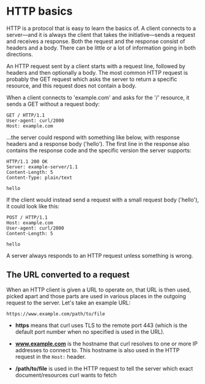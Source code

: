 # HTTP basics
 
HTTP is a protocol that is easy to learn the basics of. A client connects to a
server—and it is always the client that takes the initiative—sends a
request and receives a response. Both the request and the response consist of
headers and a body. There can be little or a lot of information going in both
directions.

An HTTP request sent by a client starts with a request line, followed by
headers and then optionally a body. The most common HTTP request is probably
the GET request which asks the server to return a specific resource, and this
request does not contain a body.

When a client connects to 'example.com' and asks for the '/' resource, it
sends a GET without a request body:

    GET / HTTP/1.1
    User-agent: curl/2000
    Host: example.com

…the server could respond with something like below, with response headers
and a response body ('hello'). The first line in the response also contains
the response code and the specific version the server supports:

    HTTP/1.1 200 OK
    Server: example-server/1.1
    Content-Length: 5
    Content-Type: plain/text

    hello

If the client would instead send a request with a small request body
('hello'), it could look like this:

    POST / HTTP/1.1
    Host: example.com
    User-agent: curl/2000
    Content-Length: 5

    hello

A server always responds to an HTTP request unless something is wrong.

## The URL converted to a request

When an HTTP client is given a URL to operate on, that URL is then used,
picked apart and those parts are used in various places in the outgoing
request to the server. Let's take an example URL:

    https://www.example.com/path/to/file

 - **https** means that curl uses TLS to the remote port 443 (which is the
   default port number when no specified is used in the URL).

 - **www.example.com** is the hostname that curl resolves to one or more IP
   addresses to connect to. This hostname is also used in the HTTP request in
   the `Host:` header.

 - **/path/to/file** is used in the HTTP request to tell the server which exact
   document/resources curl wants to fetch
